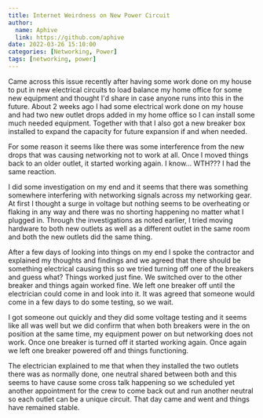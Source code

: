 ```yaml
---
title: Internet Weirdness on New Power Circuit
author:
  name: Aphive
  link: https://github.com/aphive
date: 2022-03-26 15:10:00
categories: [Networking, Power]
tags: [networking, power]
---
```


Came across this issue recently after having some work done on my house to put in new electrical circuits to load balance my home office for some new equipment and thought I'd share in case anyone runs into this in the future. About 2 weeks ago I had some electrical work done on my house and had two new outlet drops added in my home office so I can install some much needed equipment. Together with that I also got a new breaker box installed to expand the capacity for future expansion if and when needed.

For some reason it seems like there was some interference from the new drops that was causing networking not to work at all. Once I moved things back to an older outlet, it started working again. I know... WTH??? I had the same reaction.

I did some investigation on my end and it seems that there was something somewhere interfering with networking signals across my networking gear. At first I thought a surge in voltage but nothing seems to be overheating or flaking in any way and there was no shorting happening no matter what I plugged in. Through the investigations as noted earlier, I tried moving hardware to both new outlets as well as a different outlet in the same room and both the new outlets did the same thing.

After a few days of looking into things on my end I spoke the contractor and explained my thoughts and findings and we agreed that there should be something electrical causing this so we tried turning off one of the breakers and guess what? Things worked just fine. We switched over to the other breaker and things again worked fine. We left one breaker off until the electrician could come in and look into it. It was agreed that someone would come in a few days to do some testing, so we wait.

I got someone out quickly and they did some voltage testing and it seems like all was well but we did confirm that when both breakers were in the on position at the same time, my equipment power on but networking does not work. Once one breaker is turned off it started working again. Once again we left one breaker powered off and things functioning.

The electrician explained to me that when they installed the two outlets there was as normally done, one neutral shared between both and this seems to have cause some cross talk happening so we scheduled yet another appointment for the crew to come back out and run another neutral so each outlet can be a unique circuit. That day came and went and things have remained stable.

